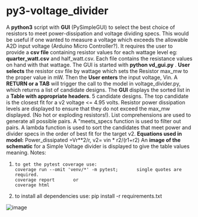 # py3-voltage_divider
A **python3** script with **GUI** (PySimpleGUI) to select the best choice of resistors to meet power-dissipation and voltage dividing specs. 
This would be useful if one wanted to measure a voltage which exceeds the allowable A2D input voltage (Arduino Micro Controller?).
It requires the user to provide a **csv file** containing resistor values for each wattage level eg: **quarter_watt.csv** and half_watt.csv. Each
file contains the resistance values on hand with that wattage.
The GUI is started with **python vd_gui.py** . **User selects** the resistor csv file by wattage which sets the Resistor max_mw to the proper value in mW.
Then the **User enters** the input voltage, Vin. A **RETURN or a TAB** will trigger the call to the model in voltage_divider.py, which returns a list of candidate designs. The **GUI** displays the sorted list in a **Table with appropriate headers**.
5 candidate designs. The top candidate is the closest fit for a v2 voltage <= 4.95 volts. Resistor power dissipation levels are displayed to ensure
that they do not exceed the max_mw displayed. (No hot or exploding resistors!). List comprehensions are used to generate all possible pairs. A "meets_specs
function is used to filter out pairs. A lambda function is used to sort the candidates that meet power and divider specs in the order of best fit for
the target v2. **Equations used in model:** Power_dissipated =Vr**2/r, v2= vin * r2/(r1+r2)
An **image of the schematic** for a Simple Voltage divider is displayed to give the table values meaning. Notes: 
1.     to get the pytest coverage use:  
       coverage run --omit 'venv/*' -m pytest;       single quotes are required.
       coverage report       or 
       coverage html 
2. to install all dependencies use: pip install -r requirements.txt
 
![image](https://user-images.githubusercontent.com/6226186/123393078-99d77180-d552-11eb-819e-d7f9e5c6373c.png)

